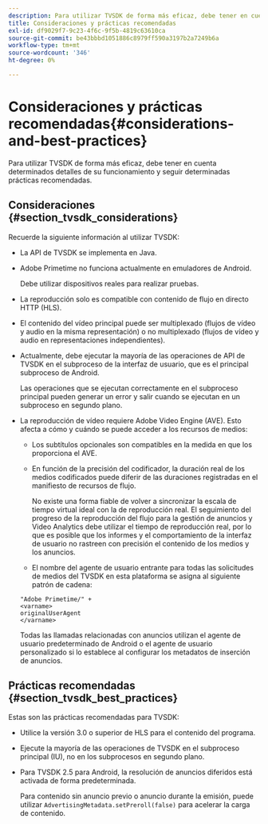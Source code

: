 ```yaml
---
description: Para utilizar TVSDK de forma más eficaz, debe tener en cuenta determinados detalles de su funcionamiento y seguir determinadas prácticas recomendadas.
title: Consideraciones y prácticas recomendadas
exl-id: df9029f7-9c23-4f6c-9f5b-4819c63610ca
source-git-commit: be43bbbd1051886c8979ff590a3197b2a7249b6a
workflow-type: tm+mt
source-wordcount: '346'
ht-degree: 0%

---
```


# Consideraciones y prácticas recomendadas{#considerations-and-best-practices}

Para utilizar TVSDK de forma más eficaz, debe tener en cuenta determinados detalles de su funcionamiento y seguir determinadas prácticas recomendadas.

## Consideraciones {#section_tvsdk_considerations}

Recuerde la siguiente información al utilizar TVSDK:

* La API de TVSDK se implementa en Java.
* Adobe Primetime no funciona actualmente en emuladores de Android.

   Debe utilizar dispositivos reales para realizar pruebas.
* La reproducción solo es compatible con contenido de flujo en directo HTTP (HLS).
* El contenido del vídeo principal puede ser multiplexado (flujos de vídeo y audio en la misma representación) o no multiplexado (flujos de vídeo y audio en representaciones independientes).
* Actualmente, debe ejecutar la mayoría de las operaciones de API de TVSDK en el subproceso de la interfaz de usuario, que es el principal subproceso de Android.

   Las operaciones que se ejecutan correctamente en el subproceso principal pueden generar un error y salir cuando se ejecutan en un subproceso en segundo plano.
* La reproducción de vídeo requiere Adobe Video Engine (AVE). Esto afecta a cómo y cuándo se puede acceder a los recursos de medios:

   * Los subtítulos opcionales son compatibles en la medida en que los proporciona el AVE.
   * En función de la precisión del codificador, la duración real de los medios codificados puede diferir de las duraciones registradas en el manifiesto de recursos de flujo.

      No existe una forma fiable de volver a sincronizar la escala de tiempo virtual ideal con la de reproducción real. El seguimiento del progreso de la reproducción del flujo para la gestión de anuncios y Video Analytics debe utilizar el tiempo de reproducción real, por lo que es posible que los informes y el comportamiento de la interfaz de usuario no rastreen con precisión el contenido de los medios y los anuncios.
   * El nombre del agente de usuario entrante para todas las solicitudes de medios del TVSDK en esta plataforma se asigna al siguiente patrón de cadena:

   ```
   "Adobe Primetime/" + 
   <varname>
   originalUserAgent
   </varname> 
   ```

   Todas las llamadas relacionadas con anuncios utilizan el agente de usuario predeterminado de Android o el agente de usuario personalizado si lo establece al configurar los metadatos de inserción de anuncios.

## Prácticas recomendadas {#section_tvsdk_best_practices}

Estas son las prácticas recomendadas para TVSDK:

* Utilice la versión 3.0 o superior de HLS para el contenido del programa.
* Ejecute la mayoría de las operaciones de TVSDK en el subproceso principal (IU), no en los subprocesos en segundo plano.
* Para TVSDK 2.5 para Android, la resolución de anuncios diferidos está activada de forma predeterminada.

   Para contenido sin anuncio previo o anuncio durante la emisión, puede utilizar `AdvertisingMetadata.setPreroll(false)` para acelerar la carga de contenido.
